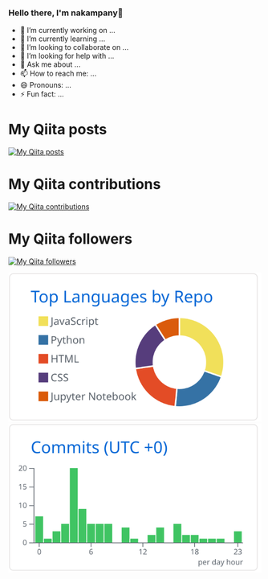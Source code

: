 ### Hello there, I'm nakampany👋

<!--
**nakampany/nakampany** is a ✨ _special_ ✨ repository because its `README.md` (this file) appears on your GitHub profile.

Here are some ideas to get you started:

- 🔭 I’m currently working on ...
- 🌱 I’m currently learning ...
- 👯 I’m looking to collaborate on ...
- 🤔 I’m looking for help with ...
- 💬 Ask me about ...
- 📫 How to reach me: ...
- 😄 Pronouns: ...
- ⚡ Fun fact: ...
-->

- 🔭 I’m currently working on ...
- 🌱 I’m currently learning ...
- 👯 I’m looking to collaborate on ...
- 🤔 I’m looking for help with ...
- 💬 Ask me about ...
- 📫 How to reach me: ...
- 😄 Pronouns: ...
- ⚡ Fun fact: ...

# My Qiita posts
[![My Qiita posts](https://qiita-badge.apiapi.app/s/mikkame/posts.svg)](http://qiita.com/mikkame)
# My Qiita contributions
[![My Qiita contributions](https://qiita-badge.apiapi.app/s/mikkame/contributions.svg)](http://qiita.com/mikkame)
# My Qiita followers
[![My Qiita followers](https://qiita-badge.apiapi.app/s/mikkame/followers.svg)](http://qiita.com/mikkame)


![](https://raw.githubusercontent.com/nakampany/nakampany/main/profile-summary-card-output/github/1-repos-per-language.svg)![](https://raw.githubusercontent.com/nakampany/nakampany/main/profile-summary-card-output/github/4-productive-time.svg)





